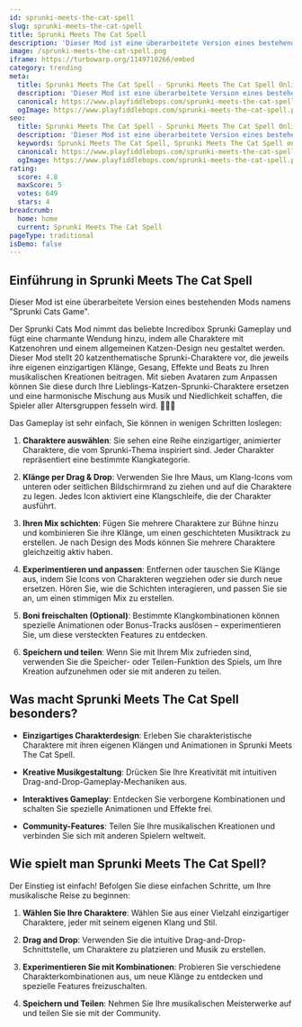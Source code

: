 ```yaml
---
id: sprunki-meets-the-cat-spell
slug: sprunki-meets-the-cat-spell
title: Sprunki Meets The Cat Spell
description: 'Dieser Mod ist eine überarbeitete Version eines bestehenden Mods namens "Sprunki Cats Game".'
image: /sprunki-meets-the-cat-spell.png
iframe: https://turbowarp.org/1149710266/embed
category: trending
meta:
  title: Sprunki Meets The Cat Spell - Sprunki Meets The Cat Spell Online spielen
  description: 'Dieser Mod ist eine überarbeitete Version eines bestehenden Mods namens "Sprunki Cats Game".'
  canonical: https://www.playfiddlebops.com/sprunki-meets-the-cat-spell/
  ogImage: https://www.playfiddlebops.com/sprunki-meets-the-cat-spell.png
seo:
  title: Sprunki Meets The Cat Spell - Sprunki Meets The Cat Spell Online spielen
  description: 'Dieser Mod ist eine überarbeitete Version eines bestehenden Mods namens "Sprunki Cats Game".'
  keywords: Sprunki Meets The Cat Spell, Sprunki Meets The Cat Spell online
  canonical: https://www.playfiddlebops.com/sprunki-meets-the-cat-spell/
  ogImage: https://www.playfiddlebops.com/sprunki-meets-the-cat-spell.png
rating:
  score: 4.8
  maxScore: 5
  votes: 649
  stars: 4
breadcrumb:
  home: home
  current: Sprunki Meets The Cat Spell
pageType: traditional
isDemo: false
---
```


## Einführung in Sprunki Meets The Cat Spell

Dieser Mod ist eine überarbeitete Version eines bestehenden Mods namens "Sprunki Cats Game".

Der Sprunki Cats Mod nimmt das beliebte Incredibox Sprunki Gameplay und fügt eine charmante Wendung hinzu, indem alle Charaktere mit Katzenohren und einem allgemeinen Katzen-Design neu gestaltet werden. Dieser Mod stellt 20 katzenthematische Sprunki-Charaktere vor, die jeweils ihre eigenen einzigartigen Klänge, Gesang, Effekte und Beats zu Ihren musikalischen Kreationen beitragen. Mit sieben Avataren zum Anpassen können Sie diese durch Ihre Lieblings-Katzen-Sprunki-Charaktere ersetzen und eine harmonische Mischung aus Musik und Niedlichkeit schaffen, die Spieler aller Altersgruppen fesseln wird. 🐾🎨🎶

Das Gameplay ist sehr einfach, Sie können in wenigen Schritten loslegen:

1. **Charaktere auswählen**: Sie sehen eine Reihe einzigartiger, animierter Charaktere, die vom Sprunki-Thema inspiriert sind. Jeder Charakter repräsentiert eine bestimmte Klangkategorie.

1. **Klänge per Drag & Drop**: Verwenden Sie Ihre Maus, um Klang-Icons vom unteren oder seitlichen Bildschirmrand zu ziehen und auf die Charaktere zu legen. Jedes Icon aktiviert eine Klangschleife, die der Charakter ausführt.

1. **Ihren Mix schichten**: Fügen Sie mehrere Charaktere zur Bühne hinzu und kombinieren Sie ihre Klänge, um einen geschichteten Musiktrack zu erstellen. Je nach Design des Mods können Sie mehrere Charaktere gleichzeitig aktiv haben.

1. **Experimentieren und anpassen**: Entfernen oder tauschen Sie Klänge aus, indem Sie Icons von Charakteren wegziehen oder sie durch neue ersetzen. Hören Sie, wie die Schichten interagieren, und passen Sie sie an, um einen stimmigen Mix zu erstellen.

1. **Boni freischalten (Optional)**: Bestimmte Klangkombinationen können spezielle Animationen oder Bonus-Tracks auslösen – experimentieren Sie, um diese versteckten Features zu entdecken.

1. **Speichern und teilen**: Wenn Sie mit Ihrem Mix zufrieden sind, verwenden Sie die Speicher- oder Teilen-Funktion des Spiels, um Ihre Kreation aufzunehmen oder sie mit anderen zu teilen.

## Was macht Sprunki Meets The Cat Spell besonders?

- **Einzigartiges Charakterdesign**: Erleben Sie charakteristische Charaktere mit ihren eigenen Klängen und Animationen in Sprunki Meets The Cat Spell.

- **Kreative Musikgestaltung**: Drücken Sie Ihre Kreativität mit intuitiven Drag-and-Drop-Gameplay-Mechaniken aus.

- **Interaktives Gameplay**: Entdecken Sie verborgene Kombinationen und schalten Sie spezielle Animationen und Effekte frei.

- **Community-Features**: Teilen Sie Ihre musikalischen Kreationen und verbinden Sie sich mit anderen Spielern weltweit.

## Wie spielt man Sprunki Meets The Cat Spell?

Der Einstieg ist einfach! Befolgen Sie diese einfachen Schritte, um Ihre musikalische Reise zu beginnen:

1. **Wählen Sie Ihre Charaktere**: Wählen Sie aus einer Vielzahl einzigartiger Charaktere, jeder mit seinem eigenen Klang und Stil.

1. **Drag and Drop**: Verwenden Sie die intuitive Drag-and-Drop-Schnittstelle, um Charaktere zu platzieren und Musik zu erstellen.

1. **Experimentieren Sie mit Kombinationen**: Probieren Sie verschiedene Charakterkombinationen aus, um neue Klänge zu entdecken und spezielle Features freizuschalten.

1. **Speichern und Teilen**: Nehmen Sie Ihre musikalischen Meisterwerke auf und teilen Sie sie mit der Community.